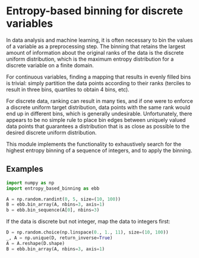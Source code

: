 # Entropy-based binning for discrete variables

In data analysis and machine learning, it is often necessary to bin
the values of a variable as a preprocessing step. The binning that
retains the largest amount of information about the original ranks of
the data is the discrete uniform distribution, which is the maximum
entropy distribution for a discrete variable on a finite domain.

For continuous variables, finding a mapping that results in evenly
filled bins is trivial: simply partition the data points according to
their ranks (terciles to result in three bins, quartiles to obtain 4
bins, etc).

For discrete data, ranking can result in many ties, and if one were to
enforce a discrete uniform target distribution, data points with the
same rank would end up in different bins, which is generally
undesirable. Unfortunately, there appears to be no simple rule to place
bin edges between uniquely valued data points that guarantees a
distribution that is as close as possible to the desired discrete
uniform distribution.

This module implements the functionality to exhaustively search for
the highest entropy binning of a sequence of integers, and to apply
the binning.

## Examples

```python
import numpy as np
import entropy_based_binning as ebb

A = np.random.randint(0, 5, size=(10, 100))
B = ebb.bin_array(A, nbins=3, axis=1)
b = ebb.bin_sequence(A[0], nbins=3)
```

If the data is discrete but not integer, map the data to integers first:

```python
D = np.random.choice(np.linspace(0., 1., 11), size=(10, 100))
_, A = np.unique(D, return_inverse=True)
A = A.reshape(D.shape)
B = ebb.bin_array(A, nbins=3, axis=1)
```
